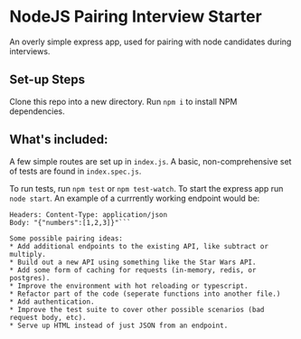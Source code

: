 # NodeJS Pairing Interview Starter
An overly simple express app, used for pairing with node candidates during interviews.

## Set-up Steps
Clone this repo into a new directory.
Run `npm i` to install NPM dependencies.

## What's included:
A few simple routes are set up in `index.js`. A basic, non-comprehensive set of tests are found in `index.spec.js`.

To run tests, run `npm test` or `npm test-watch`.
To start the express app run `node start`.
An example of a currrently working endpoint would be:
```POST http://localhost:3010/sum
Headers: Content-Type: application/json
Body: "{"numbers":[1,2,3]}"```

Some possible pairing ideas:
* Add additional endpoints to the existing API, like subtract or multiply.
* Build out a new API using something like the Star Wars API.
* Add some form of caching for requests (in-memory, redis, or postgres).
* Improve the environment with hot reloading or typescript.
* Refactor part of the code (seperate functions into another file.)
* Add authentication.
* Improve the test suite to cover other possible scenarios (bad request body, etc).
* Serve up HTML instead of just JSON from an endpoint.
